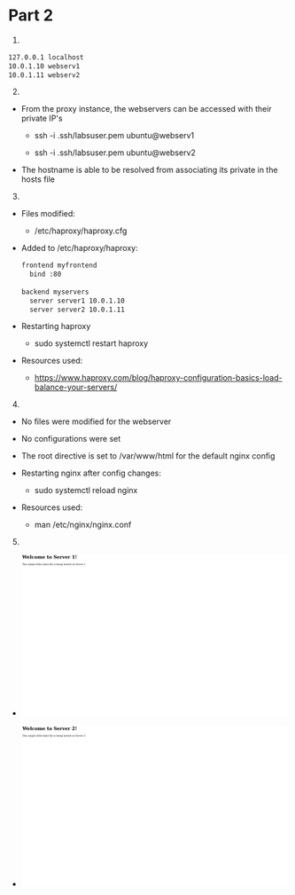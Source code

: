 # Part 2

1.
```
127.0.0.1 localhost
10.0.1.10 webserv1
10.0.1.11 webserv2
```

2.
- From the proxy instance, the webservers can be accessed with their private IP's 
  - ssh -i .ssh/labsuser.pem ubuntu@webserv1
  
  - ssh -i .ssh/labsuser.pem ubuntu@webserv2

- The hostname is able to be resolved from associating its private in the hosts file

3.
- Files modified:
  - /etc/haproxy/haproxy.cfg

- Added to /etc/haproxy/haproxy:
  ```
  frontend myfrontend
    bind :80
  
  backend myservers
    server server1 10.0.1.10
    server server2 10.0.1.11
  ```
- Restarting haproxy
  - sudo systemctl restart haproxy

- Resources used:
  - https://www.haproxy.com/blog/haproxy-configuration-basics-load-balance-your-servers/

4.
- No files were modified for the webserver

- No configurations were set

- The root directive is set to /var/www/html for the default nginx config

- Restarting nginx after config changes:
  - sudo systemctl reload nginx

- Resources used:
  - man /etc/nginx/nginx.conf

5.
- ![webserv1](webserv1.png)

- ![webserv2](webserv2.png)
